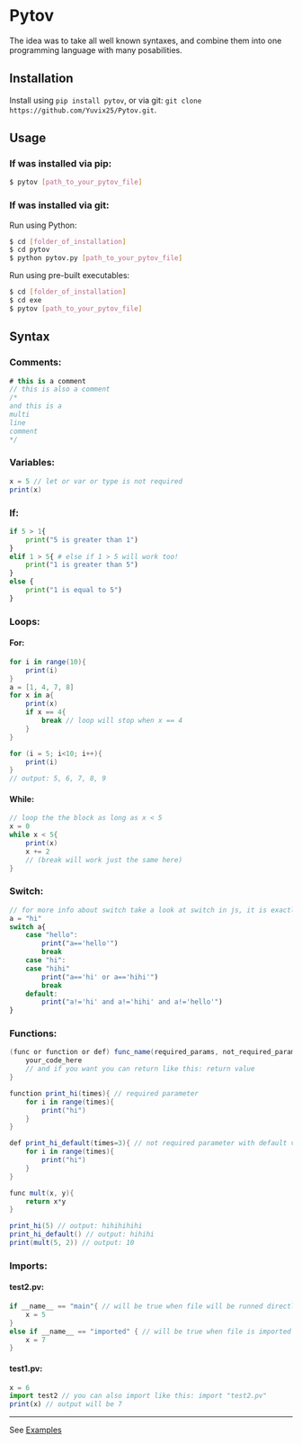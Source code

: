 # Pytov
The idea was to take all well known syntaxes, and combine them into one programming language with many posabilities.

## Installation
Install using `pip install pytov`, or via git: `git clone https://github.com/Yuvix25/Pytov.git`.

## Usage

### If was installed via pip:
```sh
$ pytov [path_to_your_pytov_file]
```
### If was installed via git:  

Run using Python:
```sh
$ cd [folder_of_installation]
$ cd pytov
$ python pytov.py [path_to_your_pytov_file]
```

Run using pre-built executables:
```sh
$ cd [folder_of_installation]
$ cd exe
$ pytov [path_to_your_pytov_file]
```

## Syntax

### Comments:
```cs
# this is a comment
// this is also a comment
/*
and this is a
multi
line
comment
*/
```

### Variables:
```cs
x = 5 // let or var or type is not required
print(x)
```

### If:
```python
if 5 > 1{
    print("5 is greater than 1")
}
elif 1 > 5{ # else if 1 > 5 will work too!
    print("1 is greater than 5")
}
else {
    print("1 is equal to 5")
}
```

### Loops:
#### For:
```cs
for i in range(10){
    print(i)
}
a = [1, 4, 7, 8]
for x in a{
    print(x)
    if x == 4{
        break // loop will stop when x == 4
    }
}

for (i = 5; i<10; i++){
    print(i)
}
// output: 5, 6, 7, 8, 9
```
#### While:
```cs
// loop the the block as long as x < 5
x = 0
while x < 5{
    print(x)
    x += 2
    // (break will work just the same here)
}
```

### Switch:
```js
// for more info about switch take a look at switch in js, it is exactly the same...
a = "hi"
switch a{
    case "hello":
        print("a=='hello'")
        break
    case "hi":
    case "hihi"
        print("a=='hi' or a=='hihi'")
        break
    default:
        print("a!='hi' and a!='hihi' and a!='hello'")
}
```

### Functions:
```cs
(func or function or def) func_name(required_params, not_required_params){
    your_code_here
    // and if you want you can return like this: return value
}
```

```cs
function print_hi(times){ // required parameter
    for i in range(times){
        print("hi")
    }
}

def print_hi_default(times=3){ // not required parameter with default value of 3
    for i in range(times){
        print("hi")
    }
}

func mult(x, y){
    return x*y
}

print_hi(5) // output: hihihihihi
print_hi_default() // output: hihihi
print(mult(5, 2)) // output: 10
```


### Imports:
#### test2.pv:
```java
if __name__ == "main"{ // will be true when file will be runned directly
    x = 5
}
else if __name__ == "imported" { // will be true when file is imported
    x = 7
}
```

#### test1.pv:
```js
x = 6
import test2 // you can also import like this: import "test2.pv"
print(x) // output will be 7
```

---
See [Examples](https://github.com/Yuvix25/Pytov/tree/main/Examples)
